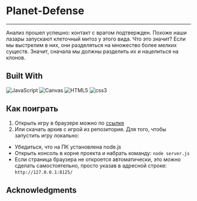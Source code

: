 # Planet-Defense
---
Анализ прошел успешно: контакт с врагом подтвержден. Похоже наши лазары запускают клеточный митоз у этого вида. Что это значит? Если мы выстрелим в них, они разделяться на множество более мелких существ. Значит, сначала мы должны разделить их и нацелиться на клонов.

## Built With
<img src="https://img.shields.io/badge/JavaScript-004524?style=for-the-badge&logo=javascript&logoColor=yellow" alt="JavaScript">
<img src="https://img.shields.io/badge/Canvas-30d5c8?style=for-the-badge" alt="Canvas">
<img src="https://img.shields.io/badge/HTML5-004524?style=for-the-badge&logo=html5&logoColor=#E34F26" alt="HTML5">
<img src="https://img.shields.io/badge/CSS3-004524?style=for-the-badge&logo=css3&logoColor=#E34F26" alt="css3">

## Как поиграть
1. Открыть игру в браузере можно по [ссылке](https://mogrima.github.io/Bullseye/)
2. Или скачать архив с игрой из репозитория. Для того, чтобы запустить игру локально:
  * Убедиться, что на ПК установлена node.js
  * Открыть консоль в корне проекта и набрать команду:
  ```node server.js ```
  * Если страница браузера не откроется автоматически, это можно сделать самостоятельно, просто указав в адресной строке: ```http://127.0.0.1:8125/```

## Acknowledgments
